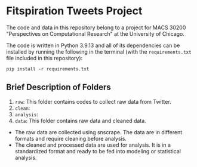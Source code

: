 # Fitspiration Tweets Project

The code and data in this repository belong to a project for MACS 30200 "Perspectives on Computational Research" at the University of Chicago.

The code is written in Python 3.9.13 and all of its dependencies can be installed by running the following in the terminal (with the `requirements.txt` file included in this repository):

```
pip install -r requirements.txt
```

## Brief Description of Folders
1. `raw`: This folder contains codes to collect raw data from Twitter.
2. `clean`:
3. `analysis`:
4. `data`: This folder contains raw data and cleaned data. 
- The raw data are collected using snscrape. The data are in different formats and require cleaning before analysis.
- The cleaned and processed data are used for analysis. It is in a standardized format and ready to be fed into modeling or statistical analysis.
